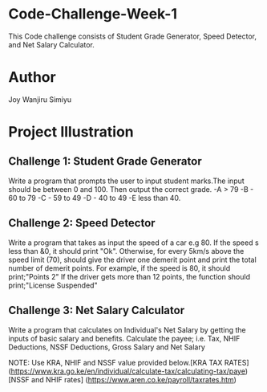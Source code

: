 # Code-Challenge-Week-1
This Code challenge consists of Student Grade Generator, Speed Detector, and Net Salary Calculator.

# Author
Joy Wanjiru Simiyu

# Project Illustration

## Challenge 1: Student Grade Generator

Write  a program that prompts the user to input student marks.The input should be between 0 and 100.
Then output the correct grade.
-A > 79
-B - 60 to 79
-C - 59 to 49
-D - 40 to 49
-E less than 40.

## Challenge 2: Speed Detector
Write a program that takes as input the speed of a car e.g 80.
If the speed s less than &0, it should print "Ok".
Otherwise, for every 5km/s above the speed limit (70), should give the driver one demerit point and print the total number of demerit points.
For example, if the speed is 80, it should print;"Points 2"
If the driver gets more than 12 points, the function should print;"License Suspended"

## Challenge 3: Net Salary Calculator
Write a program that calculates on Individual's Net Salary by getting the inputs of basic salary and benefits.
Calculate the payee; i.e. Tax, NHIF Deductions, NSSF Deductions, Gross Salary and Net Salary

NOTE: Use KRA, NHIF and NSSF value provided below.[KRA TAX RATES] (https://www.kra.go.ke/en/individual/calculate-tax/calculating-tax/paye)
[NSSF and NHIF rates] (https://www.aren.co.ke/payroll/taxrates.htm)

